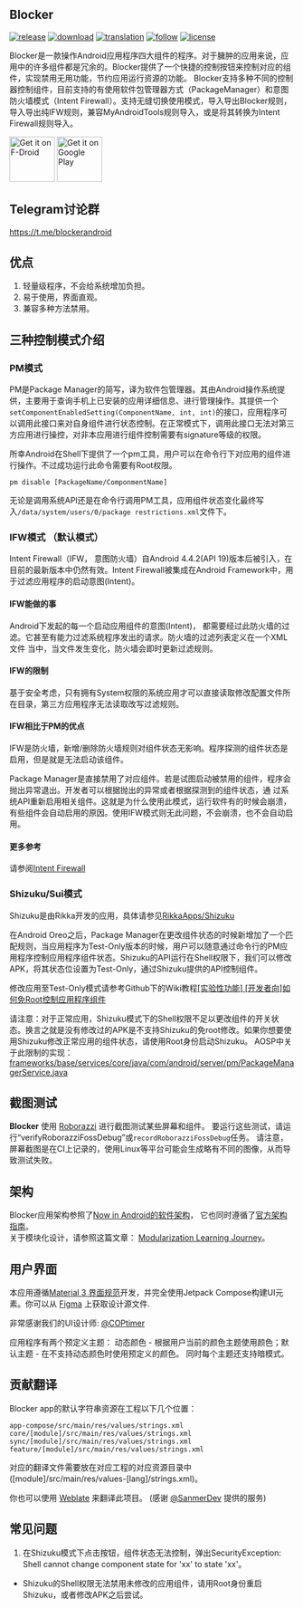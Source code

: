 ## Blocker
[![release](https://img.shields.io/github/v/release/lihenggui/blocker?label=release&color=red)](https://github.com/lihenggui/blocker/releases)
[![download](https://shields.io/github/downloads/lihenggui/blocker/total?label=download)](https://github.com/lihenggui/blocker/releases/latest)
[![translation](https://weblate.sanmer.dev/widget/blocker/svg-badge.svg)](https://weblate.sanmer.dev/engage/blocker/)
[![follow](https://img.shields.io/badge/follow-Telegram-blue.svg?label=follow)](https://t.me/blockerandroid) 
[![license](https://img.shields.io/github/license/lihenggui/blocker)](LICENSE) 

Blocker是一款操作Android应用程序四大组件的程序。对于臃肿的应用来说，应用中的许多组件都是冗余的。Blocker提供了一个快捷的控制按钮来控制对应的组件，实现禁用无用功能，节约应用运行资源的功能。
Blocker支持多种不同的控制器控制组件，目前支持的有使用软件包管理器方式（PackageManager）和意图防火墙模式（Intent
Firewall）。支持无缝切换使用模式，导入导出Blocker规则，导入导出纯IFW规则，兼容MyAndroidTools规则导入，或是将其转换为Intent
Firewall规则导入。

[<img src="https://fdroid.gitlab.io/artwork/badge/get-it-on.png"
     alt="Get it on F-Droid"
     height="80">](https://f-droid.org/packages/com.merxury.blocker/)
[<img src="https://play.google.com/intl/en_us/badges/images/generic/en-play-badge.png"
     alt="Get it on Google Play"
     height="80">](https://play.google.com/store/apps/details?id=com.merxury.blocker)

## Telegram讨论群
https://t.me/blockerandroid

## 优点
1. 轻量级程序，不会给系统增加负担。
2. 易于使用，界面直观。
3. 兼容多种方法禁用。

## 三种控制模式介绍
### PM模式
PM是Package Manager的简写，译为软件包管理器。其由Android操作系统提供，主要用于查询手机上已安装的应用详细信息、进行管理操作。其提供一个```setComponentEnabledSetting(ComponentName, int, int)```的接口，应用程序可以调用此接口来对自身组件进行状态控制。在正常模式下，调用此接口无法对第三方应用进行操控，对非本应用进行组件控制需要有signature等级的权限。

所幸Android在Shell下提供了一个pm工具，用户可以在命令行下对应用的组件进行操作。不过成功运行此命令需要有Root权限。

```
pm disable [PackageName/ComponmentName]
```

无论是调用系统API还是在命令行调用PM工具，应用组件状态变化最终写入```/data/system/users/0/package
restrictions.xml```文件下。

### IFW模式 （默认模式）
Intent Firewall（IFW， 意图防火墙）自Android 4.4.2(API 19)版本后被引入，在目前的最新版本中仍然有效。Intent Firewall被集成在Android Framework中，用于过滤应用程序的启动意图(Intent)。

#### IFW能做的事
Android下发起的每一个启动应用组件的意图(Intent)， 都需要经过此防火墙的过滤。它甚至有能力过滤系统程序发出的请求。防火墙的过滤列表定义在一个XML文件
当中，当文件发生变化，防火墙会即时更新过滤规则。

#### IFW的限制
基于安全考虑，只有拥有System权限的系统应用才可以直接读取修改配置文件所在目录，第三方应用程序无法读取改写过滤规则。

#### IFW相比于PM的优点
IFW是防火墙，新增/删除防火墙规则对组件状态无影响。程序探测的组件状态是启用，但是就是无法启动该组件。

Package Manager是直接禁用了对应组件。若是试图启动被禁用的组件，程序会抛出异常退出。开发者可以根据抛出的异常或者根据探测到的组件状态，通
过系统API重新启用相关组件。这就是为什么使用此模式，运行软件有的时候会崩溃，有些组件会自动启用的原因。使用IFW模式则无此问题，不会崩溃，也不会自动启用。
#### 更多参考
请参阅[Intent Firewall](https://carteryagemann.com/pages/android-intent-firewall.html)

### Shizuku/Sui模式
Shizuku是由Rikka开发的应用，具体请参见[RikkaApps/Shizuku](https://github.com/RikkaApps/Shizuku)

在Android Oreo之后，Package
Manager在更改组件状态的时候新增加了一个匹配规则，当应用程序为Test-Only版本的时候，用户可以随意通过命令行的PM应用程序控制应用程序组件状态。Shizuku的API运行在Shell权限下，我们可以修改APK，将其状态位设置为Test-Only，通过Shizuku提供的API控制组件。

修改应用至Test-Only模式请参考Github下的Wiki教程[[实验性功能] [开发者向]如何免Root控制应用程序组件](https://github.com/lihenggui/blocker/wiki/%5B%E5%AE%9E%E9%AA%8C%E6%80%A7%E5%8A%9F%E8%83%BD%5D-%5B%E5%BC%80%E5%8F%91%E8%80%85%E5%90%91%5D%E5%A6%82%E4%BD%95%E5%85%8DRoot%E6%8E%A7%E5%88%B6%E5%BA%94%E7%94%A8%E7%A8%8B%E5%BA%8F%E7%BB%84%E4%BB%B6)

请注意：对于正常应用，Shizuku模式下的Shell权限不足以更改组件的开关状态。换言之就是没有修改过的APK是不支持Shizuku的免root修改。如果你想要使用Shizuku修改正常应用的组件状态，请使用Root身份启动Shizuku。
AOSP中关于此限制的实现：[frameworks/base/services/core/java/com/android/server/pm/PackageManagerService.java](https://cs.android.com/android/platform/superproject/main/+/main:frameworks/base/services/core/java/com/android/server/pm/PackageManagerService.java;l=3750;drc=02a77ed61cbeec253a1b49e732d1f27a9ff4b303;bpv=0;bpt=1)

## 截图测试

**Blocker** 使用 [Roborazzi](https://github.com/takahirom/roborazzi) 进行截图测试某些屏幕和组件。
要运行这些测试，请运行“verifyRoborazziFossDebug”或`recordRoborazziFossDebug`任务。
请注意，屏幕截图是在CI上记录的，使用Linux等平台可能会生成略有不同的图像，从而导致测试失败。


## 架构
Blocker应用架构参照了[Now in Android的软件架构](https://github.com/android/nowinandroid/blob/main/docs/ArchitectureLearningJourney.md)， 它也同时遵循了[官方架构指南](https://developer.android.com/topic/architecture)。   
关于模块化设计，请参照这篇文章： [Modularization Learning Journey](https://github.com/android/nowinandroid/blob/main/docs/ModularizationLearningJourney.md)。  

## 用户界面

本应用遵循[Material 3 界面规范](https://m3.material.io/)开发，并完全使用Jetpack
Compose构建UI元素。你可以从 [Figma](https://www.figma.com/file/T903MNmXtahDVf1yoOgXoI/Blocker)
上获取设计源文件.

非常感谢我们的UI设计师: [@COPtimer](https://github.com/COPtimer)

应用程序有两个预定义主题：
动态颜色 - 根据用户当前的颜色主题使用颜色；默认主题 - 在不支持动态颜色时使用预定义的颜色。
同时每个主题还支持暗模式。

## 贡献翻译
Blocker app的默认字符串资源在工程以下几个位置：

`app-compose/src/main/res/values/strings.xml`  
`core/[module]/src/main/res/values/strings.xml`  
`sync/[module]/src/main/res/values/strings.xml`  
`feature/[module]/src/main/res/values/strings.xml`  

对应的翻译文件需要放在对应工程的对应资源目录中 ([module]/src/main/res/values-[lang]/strings.xml)。 

你也可以使用 [Weblate](https://weblate.sanmer.dev/projects/blocker/) 来翻译此项目。 (感谢 [@SanmerDev](https://github.com/SanmerDev) 提供的服务)

## 常见问题

1. 在Shizuku模式下点击按钮，组件状态无法控制，弹出SecurityException: Shell cannot change component
   state for 'xx' to state 'xx'。

* Shizuku的Shell权限无法禁用未修改的应用组件，请用Root身份重启Shizuku，或者修改APK之后尝试。
